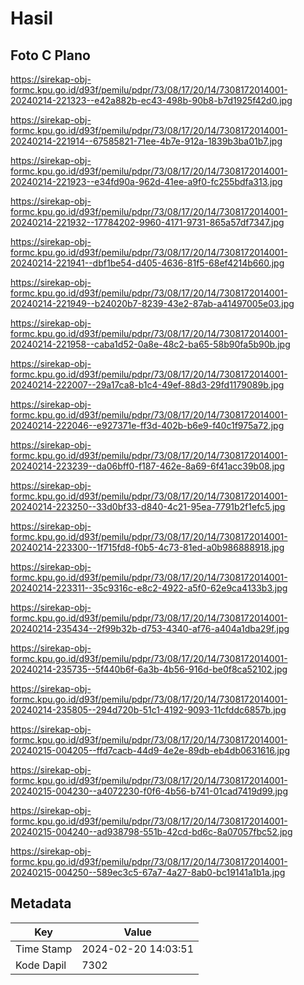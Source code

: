 # Hasil

## Foto C Plano

https://sirekap-obj-formc.kpu.go.id/d93f/pemilu/pdpr/73/08/17/20/14/7308172014001-20240214-221323--e42a882b-ec43-498b-90b8-b7d1925f42d0.jpg

https://sirekap-obj-formc.kpu.go.id/d93f/pemilu/pdpr/73/08/17/20/14/7308172014001-20240214-221914--67585821-71ee-4b7e-912a-1839b3ba01b7.jpg

https://sirekap-obj-formc.kpu.go.id/d93f/pemilu/pdpr/73/08/17/20/14/7308172014001-20240214-221923--e34fd90a-962d-41ee-a9f0-fc255bdfa313.jpg

https://sirekap-obj-formc.kpu.go.id/d93f/pemilu/pdpr/73/08/17/20/14/7308172014001-20240214-221932--17784202-9960-4171-9731-865a57df7347.jpg

https://sirekap-obj-formc.kpu.go.id/d93f/pemilu/pdpr/73/08/17/20/14/7308172014001-20240214-221941--dbf1be54-d405-4636-81f5-68ef4214b660.jpg

https://sirekap-obj-formc.kpu.go.id/d93f/pemilu/pdpr/73/08/17/20/14/7308172014001-20240214-221949--b24020b7-8239-43e2-87ab-a41497005e03.jpg

https://sirekap-obj-formc.kpu.go.id/d93f/pemilu/pdpr/73/08/17/20/14/7308172014001-20240214-221958--caba1d52-0a8e-48c2-ba65-58b90fa5b90b.jpg

https://sirekap-obj-formc.kpu.go.id/d93f/pemilu/pdpr/73/08/17/20/14/7308172014001-20240214-222007--29a17ca8-b1c4-49ef-88d3-29fd1179089b.jpg

https://sirekap-obj-formc.kpu.go.id/d93f/pemilu/pdpr/73/08/17/20/14/7308172014001-20240214-222046--e927371e-ff3d-402b-b6e9-f40c1f975a72.jpg

https://sirekap-obj-formc.kpu.go.id/d93f/pemilu/pdpr/73/08/17/20/14/7308172014001-20240214-223239--da06bff0-f187-462e-8a69-6f41acc39b08.jpg

https://sirekap-obj-formc.kpu.go.id/d93f/pemilu/pdpr/73/08/17/20/14/7308172014001-20240214-223250--33d0bf33-d840-4c21-95ea-7791b2f1efc5.jpg

https://sirekap-obj-formc.kpu.go.id/d93f/pemilu/pdpr/73/08/17/20/14/7308172014001-20240214-223300--1f715fd8-f0b5-4c73-81ed-a0b986888918.jpg

https://sirekap-obj-formc.kpu.go.id/d93f/pemilu/pdpr/73/08/17/20/14/7308172014001-20240214-223311--35c9316c-e8c2-4922-a5f0-62e9ca4133b3.jpg

https://sirekap-obj-formc.kpu.go.id/d93f/pemilu/pdpr/73/08/17/20/14/7308172014001-20240214-235434--2f99b32b-d753-4340-af76-a404a1dba29f.jpg

https://sirekap-obj-formc.kpu.go.id/d93f/pemilu/pdpr/73/08/17/20/14/7308172014001-20240214-235735--5f440b6f-6a3b-4b56-916d-be0f8ca52102.jpg

https://sirekap-obj-formc.kpu.go.id/d93f/pemilu/pdpr/73/08/17/20/14/7308172014001-20240214-235805--294d720b-51c1-4192-9093-11cfddc6857b.jpg

https://sirekap-obj-formc.kpu.go.id/d93f/pemilu/pdpr/73/08/17/20/14/7308172014001-20240215-004205--ffd7cacb-44d9-4e2e-89db-eb4db0631616.jpg

https://sirekap-obj-formc.kpu.go.id/d93f/pemilu/pdpr/73/08/17/20/14/7308172014001-20240215-004230--a4072230-f0f6-4b56-b741-01cad7419d99.jpg

https://sirekap-obj-formc.kpu.go.id/d93f/pemilu/pdpr/73/08/17/20/14/7308172014001-20240215-004240--ad938798-551b-42cd-bd6c-8a07057fbc52.jpg

https://sirekap-obj-formc.kpu.go.id/d93f/pemilu/pdpr/73/08/17/20/14/7308172014001-20240215-004250--589ec3c5-67a7-4a27-8ab0-bc19141a1b1a.jpg


## Metadata

| Key        | Value               |
| ---------- | ------------------- |
| Time Stamp | 2024-02-20 14:03:51 |
| Kode Dapil | 7302                |



